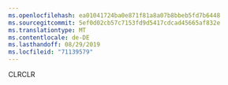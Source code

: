 ```yaml
---
ms.openlocfilehash: ea01041724ba0e871f81a8a07b8bbeb5fd7b6448
ms.sourcegitcommit: 5ef0d02cb57c7153fd9d5417cdcad45665af832e
ms.translationtype: MT
ms.contentlocale: de-DE
ms.lasthandoff: 08/29/2019
ms.locfileid: "71139579"
---
```

<span data-ttu-id="2ee0b-101">CLR</span><span class="sxs-lookup"><span data-stu-id="2ee0b-101">CLR</span></span>
